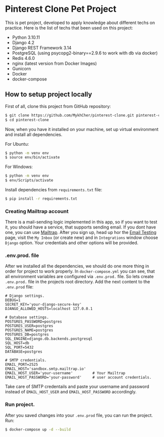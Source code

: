 # Pinterest Clone Pet Project

This is pet project, developed to apply knowledge about different techs on practice. 
Here is the list of techs that been used on this project:
 - Python 3.10.11
 - Django 4.2
 - Django REST Framework 3.14
 - PostgreSQL (using psycopg2-binary==2.9.6 to work with db via docker)
 - Redis 4.6.0
 - nginx (latest version from Docker Images)
 - Gunicorn
 - Docker
 - docker-compose

## How to setup project locally

First of all, clone this project from GitHub repository:
```sh
$ git clone https://github.com/MykhCher/pinterest-clone.git pinterest-clone
$ cd pinterest-clone
```
Now, when you have it installed on your machine, set up virtual environment and install all dependencies.

For Ubuntu:
```sh
$ python -m venv env
$ source env/bin/activate
```
For Windows:
```sh
$ python -m venv env
$ env/Scripts/activate
```
Install dependencies from `requirements.txt` file:
```sh
$ pip install -r requirements.txt
```

### Creating Mailtrap account

There is a mail-sending logic implemented in this app, so if you want to test it, you should have a service, that supports
sending email. If you dont have one, you can use [Mailtrap](https://mailtrap.io/register/signup?ref=header). 
After you sign up, head up hor the [Email Testing](https://mailtrap.io/inboxes) page, visit the `My Inbox` (or create new)
and in `Integrations` window choose `Django` option. Your credentials and other options will be provided.

### .env.prod. file
After we installed all the dependencies, we should do one more thing in order for project to work properly.
In `docker-compose.yml` you can see, that all environment variables are configured via `.env.prod.` file.
So lets create `.env.prod.` file in the projects root directory.
Add the next content to the `.env.prod` file:
```
# Django settings.
DEBUG=1
SECRET_KEY='your-django-secure-key'
DJANGO_ALLOWED_HOSTS=localhost 127.0.0.1

# Database settings.
POSTGRES_PASSWORD=postgres
POSTGRES_USER=postgres
POSTGRES_NAME=postgres
POSTGRES_DB=postgres
SQL_ENGINE=django.db.backends.postgresql
SQL_HOST=db
SQL_PORT=5432
DATABASE=postgres

# SMTP credentials.
EMAIL_PORT=2525
EMAIL_HOST='sandbox.smtp.mailtrap.io'
EMAIL_HOST_USER='your-username'         # Your Mailtrap 
EMAIL_HOST_PASSWORD='your-password'     # user account credentials.
```

Take care of SMTP credentails and paste your username and password instead of `EMAIL_HOST_USER` and `EMAIL_HOST_PASSWORD`
accordingly.

### Run project.
After you saved changes into your `.env.prod` file, you can run the project. Run:
```sh
$ docker-compose up -d --build
```

